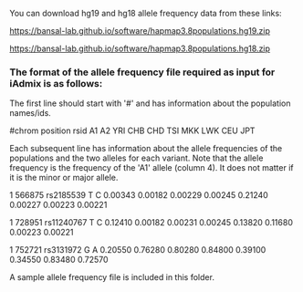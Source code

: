 

You can download hg19 and hg18 allele frequency data from these links: 

https://bansal-lab.github.io/software/hapmap3.8populations.hg19.zip

https://bansal-lab.github.io/software/hapmap3.8populations.hg18.zip


### The format of the allele frequency file required as input for iAdmix is as follows:


The first line should start with '#' and has information about the population names/ids. 

#chrom position rsid A1 A2 YRI CHB CHD TSI MKK LWK CEU JPT

Each subsequent line has information about the allele frequencies of the populations and the two alleles for each variant. Note that the allele frequency is the frequency of the 'A1' allele (column 4). It does not matter if it is the minor or major allele.


1 566875 rs2185539 T C 0.00343 0.00182 0.00229 0.00245 0.21240 0.00227 0.00223 0.00221

1 728951 rs11240767 T C 0.12410 0.00182 0.00231 0.00245 0.13820 0.11680 0.00223 0.00221

1 752721 rs3131972 G A 0.20550 0.76280 0.80280 0.84800 0.39100 0.34550 0.83480 0.72570



A sample allele frequency file is included in this folder. 

